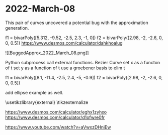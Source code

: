 # 2022-March-08

This pair of curves uncovered a potential bug with the approximation generation.

f1 = bivarPoly([5.312, -9.52, -2.5, 2.3, -1, 0])
f2 = bivarPoly([2.98, -2, -2.6, 0, 0, 0.5])
https://www.desmos.com/calculator/dahkhoalug

![[BuggedApprox_2022_March_08.png]]

Python subprocess call external functions.
Bezier Curve
set x as a functon of t
set y as a function of t
use a groebener basis to elim t


f1 = bivarPoly([8.1, -11.4, -2.5, 2.4, -5, -0.9])
f2 = bivarPoly([2.98, -2, -2.6, 0, 0, 0.5])

add ellipse example as well.

\\usetikzlibrary{external}
\\tikzexternalize

https://www.desmos.com/calculator/eghx1zyhxo
https://www.desmos.com/calculator/d1ofwre0fr

https://www.youtube.com/watch?v=aVwxzDHniEw